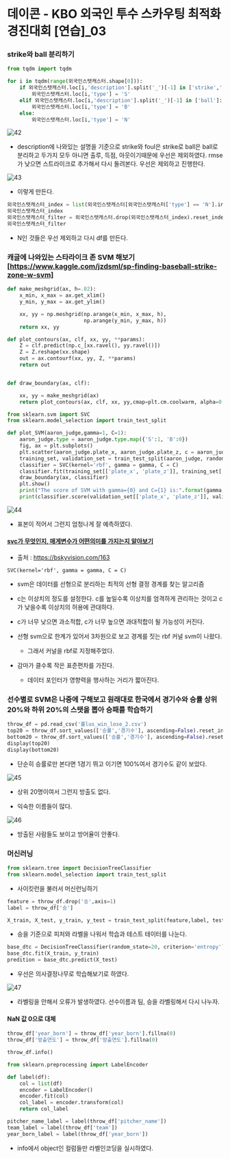# 데이콘 - KBO 외국인 투수 스카우팅 최적화 경진대회 [연습]_03

### strike와 ball 분리하기

```python
from tqdm import tqdm

for i in tqdm(range(외국인스탯캐스터.shape[0])):
    if 외국인스탯캐스터.loc[i,'description'].split('_')[-1] in ['strike','foul']:
        외국인스탯캐스터.loc[i,'type'] = 'S'
    elif 외국인스탯캐스터.loc[i,'description'].split('_')[-1] in ['ball']:
        외국인스탯캐스터.loc[i,'type'] = 'B'
    else:
        외국인스탯캐스터.loc[i,'type'] = 'N'

```

![42](./img/42.gif)

- description에 나와있는 설명을 기준으로 strike와 foul은 strike로 ball은 ball로 분리하고 두가지 모두 아니면 출루, 득점, 아웃이기때문에 우선은 제외하였다. rmse가 낮으면 스트라이크로 추가해서 다시 돌려본다. 우선은 제외하고 진행한다.

![43](./img/43.png)

- 이렇게 만든다.

```python
외국인스탯캐스터_index = list(외국인스탯캐스터[외국인스탯캐스터['type'] == 'N'].index)
외국인스탯캐스터_index
외국인스탯캐스터_filter = 외국인스탯캐스터.drop(외국인스탯캐스터_index).reset_index(drop=True)
외국인스탯캐스터_filter
```

- N인 것들은 우선 제외하고 다시 df를 만든다.

### 캐글에 나와있는 스타라이크 존 SVM 해보기[https://www.kaggle.com/jzdsml/sp-finding-baseball-strike-zone-w-svm]

```python
def make_meshgrid(ax, h=.02):
    x_min, x_max = ax.get_xlim()
    y_min, y_max = ax.get_ylim()

    xx, yy = np.meshgrid(np.arange(x_min, x_max, h),
                         np.arange(y_min, y_max, h))
    return xx, yy

def plot_contours(ax, clf, xx, yy, **params):
    Z = clf.predict(np.c_[xx.ravel(), yy.ravel()])
    Z = Z.reshape(xx.shape)
    out = ax.contourf(xx, yy, Z, **params)
    return out


def draw_boundary(ax, clf):

    xx, yy = make_meshgrid(ax)
    return plot_contours(ax, clf, xx, yy,cmap=plt.cm.coolwarm, alpha=0.5)
```

```python
from sklearn.svm import SVC
from sklearn.model_selection import train_test_split

def plot_SVM(aaron_judge,gamma=1, C=1):
    aaron_judge.type = aaron_judge.type.map({'S':1, 'B':0})
    fig, ax = plt.subplots()
    plt.scatter(aaron_judge.plate_x, aaron_judge.plate_z, c = aaron_judge.type, cmap = plt.cm.coolwarm, alpha=0.6)
    training_set, validation_set = train_test_split(aaron_judge, random_state=1)
    classifier = SVC(kernel='rbf', gamma = gamma, C = C)
    classifier.fit(training_set[['plate_x', 'plate_z']], training_set['type'])
    draw_boundary(ax, classifier)
    plt.show()
    print("The score of SVM with gamma={0} and C={1} is:".format(gamma, C) )
    print(classifier.score(validation_set[['plate_x', 'plate_z']], validation_set['type']))
```

![44](./img/44.jpg)

- 표본이 적어서 그런지 엄청나게 잘 예측하였다.

#### [svc가 무엇인지, 매게변수가 어떤의미를 가지는지 알아보기](https://bskyvision.com/163)

- 출처 : https://bskyvision.com/163

```
SVC(kernel='rbf', gamma = gamma, C = C)
```

- svm은 데이터를 선형으로 분리하는 최적의 선형 결정 경계를 찾는 알고리즘
- c는 이상치의 정도를 설정한다. c를 높일수록 이상치를 엄격하게 관리하는 것이고 c가 낮을수록 이상치의 허용에 관대하다.
- c가 너무 낮으면 과소적합, c가 너무 높으면 과대적합이 될 가능성이 커진다.

- 선형 svm으로 한계가 있어서 3차원으로 보고 경계를 짓는 rbf 커널 svm이 나왔다.
  - 그래서 커널을 rbf로 지정해주었다.

- 감마가 클수록 작은 표준편차를 가진다.
  - 데이터 포인터가 영향력을 행사하는 거리가 짧아진다.

### 선수별로 SVM은 나중에 구해보고 원래대로 한국에서 경기수와 승률 상위 20%와 하위 20%의 스탯을 뽑아 승패를 학습하기

```python
throw_df = pd.read_csv('률lus_win_lose_2.csv')
top20 = throw_df.sort_values(['승률','경기수'], ascending=False).reset_index(drop=True)[:20]
bottom20 = throw_df.sort_values(['승률','경기수'], ascending=False).reset_index(drop=True)[-20:]
display(top20)
display(bottom20)
```

- 단순히 승률로만 본다면 1경기 뛰고 이기면 100%여서 경기수도 같이 보았다.

![45](./img/45.jpg)

- 상위 20명이여서 그런지 방출도 없다.

- 익숙한 이름들이 많다.

![46](./img/46.jpg)

- 방출된 사람들도 보이고 방어율이 안좋다.

### 머신러닝

```python
from sklearn.tree import DecisionTreeClassifier
from sklearn.model_selection import train_test_split
```

- 사이킷런을 불러서 머신런닝하기

```python
feature = throw_df.drop('승',axis=1)
label = throw_df['승']

X_train, X_test, y_train, y_test = train_test_split(feature,label, test_size = 0.2, random_state=20)
```

- 승을 기준으로 피처와 라벨을 나워서 학습과 테스트 테이터를 나눈다.

```python
base_dtc = DecisionTreeClassifier(random_state=20, criterion='entropy')
base_dtc.fit(X_train, y_train)
predition = base_dtc.predict(X_test)
```

- 우선은 의사결정나무로 학습해보기로 하였다. 

![47](./img/47.jpg)

- 라벨링을 안해서 오류가 발생하였다. 선수이름과 팀, 승을 라벨링해서 다시 나누자.

#### NaN 값 0으로 대체

```python
throw_df['year_born'] = throw_df['year_born'].fillna(0)
throw_df['방출연도'] = throw_df['방출연도'].fillna(0)
```

```python
throw_df.info()
```

```python
from sklearn.preprocessing import LabelEncoder

def label(df):
    col = list(df)
    encoder = LabelEncoder()
    encoder.fit(col)
    col_label = encoder.transform(col)
    return col_label

pitcher_name_label = label(throw_df['pitcher_name'])
team_label = label(throw_df['team'])
year_born_label = label(throw_df['year_born'])
```

- info에서 object인 컬럼들만 라벨인코딩을 실시하였다.